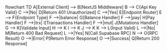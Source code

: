 flowchart TD
    A[External Client] --> B[NextJS Middleware]
    B --> C{Api Key Valid}
    C -->|No| D[Return 401 Unauthorized]
    C -->|Yes| E[Endpoint Router]
    E --> F{Endpoint Type}
    F -->|balance| G[Balance Handler]
    F -->|pay| H[Pay Handler]
    F -->|trx| I[Transactions Handler]
    F -->|mut| J[Mutations Handler]
    G --> K[Validate Input]
    H --> K
    I --> K
    J --> K
    K --> L{Input Valid}
    L -->|No| M[Return 400 Bad Request]
    L -->|Yes| N[Call Supabase RPC]
    N --> O{RPC Result}
    O -->|Error| P[Return Error Response]
    O -->|Success| Q[Return 200 Response]